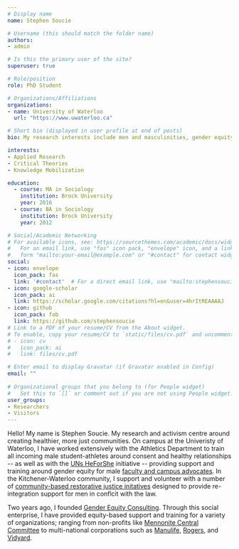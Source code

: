 ```yaml
---
# Display name
name: Stephen Soucie

# Username (this should match the folder name)
authors:
- admin

# Is this the primary user of the site?
superuser: true

# Role/position
role: PhD Student

# Organizations/Affiliations
organizations:
- name: University of Waterloo 
  url: "https://www.uwaterloo.ca"

# Short bio (displayed in user profile at end of posts)
bio: My research interests include men and masculinities, gender equity, and allyship.

interests:
- Applied Research
- Critical Theories
- Knowledge Mobilization

education:
  - course: MA in Sociology
    institution: Brock University
    year: 2016
  - course: BA in Sociology
    institution: Brock University
    year: 2012

# Social/Academic Networking
# For available icons, see: https://sourcethemes.com/academic/docs/widgets/#icons
#   For an email link, use "fas" icon pack, "envelope" icon, and a link in the
#   form "mailto:your-email@example.com" or "#contact" for contact widget.
social:
- icon: envelope
  icon_pack: fas
  link: '#contact'  # For a direct email link, use "mailto:stephensoucie@gmail.com".
- icon: google-scholar
  icon_pack: ai
  link: https://scholar.google.com/citations?hl=en&user=4hrItREAAAAJ
- icon: github
  icon_pack: fab
  link: https://github.com/stephensoucie
# Link to a PDF of your resume/CV from the About widget.
# To enable, copy your resume/CV to `static/files/cv.pdf` and uncomment the lines below.  
# - icon: cv
#   icon_pack: ai
#   link: files/cv.pdf

# Enter email to display Gravatar (if Gravatar enabled in Config)
email: ""
  
# Organizational groups that you belong to (for People widget)
#   Set this to `[]` or comment out if you are not using People widget.  
user_groups:
- Researchers
- Visitors
---
```


Hello! My name is Stephen Soucie. My research and activism centre around creating healthier, more just communities. On campus at the Univeristy of Waterloo, I have worked extensively with the Athletics Department to train all incoming male student-athletes around consent and healthy relationships -- as well as with the [UNs HeForShe](https://https://www.heforshe.org/en/) initiative -- providing support and training around gender equity for male [faculty and campus advocates](https://uwaterloo.ca/heforshe/). In the Kitchener-Waterloo community, I support and volunteer with a number of [community-based restorative justice initatives](https://www.youtube.com/watch?v=bW0juNi-wb4/) designed to provide re-integration support for men in conflcit with the law.

Two years ago, I founded [Gender Equity Consulting](https://genderequity.ca/). Through this social enterprise, I have provided equity-based support and training for a variety of organizations; ranging from non-profits like [Mennonite Central Committee](https://mcccanada.ca/) to multi-national corporations such as [Manulife](https://manulife.com/), [Rogers](https://rogers.com/), and [Vidyard](https://vidyard.com).
